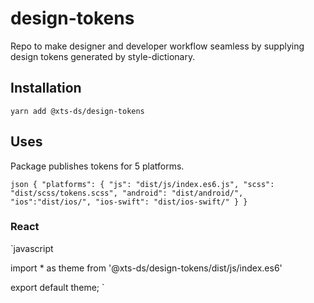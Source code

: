 # design-tokens
Repo to make designer and developer workflow seamless by supplying design tokens generated by style-dictionary.

## Installation

`yarn add @xts-ds/design-tokens`

## Uses 

Package publishes tokens for 5 platforms.

`json
{
  "platforms": {
    "js": "dist/js/index.es6.js",
    "scss": "dist/scss/tokens.scss",
    "android": "dist/android/",
    "ios":"dist/ios/",
    "ios-swift": "dist/ios-swift/"
  }
}
`
### React

`javascript

import * as theme from '@xts-ds/design-tokens/dist/js/index.es6'

export default theme;
`

